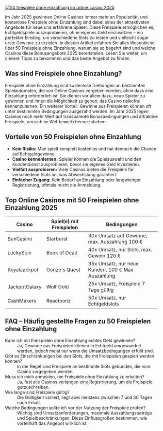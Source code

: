 [![50 freispiele ohne einzahlung im online casino 2025](https://123-caf.pages.dev/gitsignup.png)](https://vrmoo.ru/Bt82HjjY)

<p>Im Jahr 2025 gewinnen Online Casinos immer mehr an Popularität, und kostenlose Freispiele ohne Einzahlung sind dabei eines der attraktivsten Angebote für neue und erfahrene Spieler. Diese Freispiele ermöglichen es, Echtgeldspiele auszuprobieren, ohne eigenes Geld einzusetzen – ein perfekter Einstieg, um verschiedene Slots zu testen und vielleicht sogar erste Gewinne zu erzielen. In diesem Artikel erfahren Sie alles Wesentliche über 50 Freispiele ohne Einzahlung, warum sie so begehrt sind und welche Casinos diese Bonusangebote 2025 bereitstellen. Lesen Sie weiter, um clevere Tipps zu bekommen und das beste Angebot zu finden.</p>  <h2>Was sind Freispiele ohne Einzahlung?</h2> <p>Freispiele ohne Einzahlung sind kostenlose Drehungen an bestimmten Spielautomaten, die von Online Casinos vergeben werden, ohne dass eine Einzahlung erforderlich ist. Sie dienen vor allem dazu, neue Spieler zu gewinnen und ihnen die Möglichkeit zu geben, das Casino risikofrei kennenzulernen. Ein weiterer Vorteil: Gewinne aus Freispielen können oft unter bestimmten Bedingungen ausgezahlt werden. Im Jahr 2025 legen Casinos noch mehr Wert auf transparente Bonusbedingungen und attraktive Freispiele, um sich im Wettbewerb hervorzuheben.</p>  <h2>Vorteile von 50 Freispielen ohne Einzahlung</h2> <ul> <li><strong>Kein Risiko:</strong> Man spielt komplett kostenlos und hat dennoch die Chance auf Echtgeldgewinne.</li> <li><strong>Casino kennenlernen:</strong> Spieler können die Spielauswahl und den Kundendienst ausprobieren, bevor sie eigenes Geld investieren.</li> <li><strong>Vielfalt ausprobieren:</strong> Viele Casinos bieten die Freispiele für verschiedene Slots an, was Abwechslung garantiert.</li> <li><strong>Einfacher Zugang:</strong> Kein Bedarf an Einzahlung oder langwieriger Registrierung, oftmals reicht die Anmeldung.</li> </ul>  <h2>Top Online Casinos mit 50 Freispielen ohne Einzahlung 2025</h2> <table> <thead> <tr> <th>Casino</th> <th>Spiel(e) mit Freispielen</th> <th>Bedingungen</th> </tr> </thead> <tbody> <tr> <td>SunCasino</td> <td>Starburst</td> <td>30x Umsatz auf Gewinne, max. Auszahlung 100 €</td> </tr> <tr> <td>LuckySpin</td> <td>Book of Dead</td> <td>40x Umsatz, nur Slots, max. Gewinn 120 €</td> </tr> <tr> <td>RoyalJackpot</td> <td>Gonzo's Quest</td> <td>35x Umsatz, nur neue Kunden, 100 € Max Auszahlung</td> </tr> <tr> <td>JackpotGalaxy</td> <td>Wolf Gold</td> <td>25x Umsatz, Freispiele 7 Tage gültig</td> </tr> <tr> <td>CashMakers</td> <td>Reactoonz</td> <td>50x Umsatz, nur Echtgeldslots</td> </tr> </tbody> </table>  <h2>FAQ – Häufig gestellte Fragen zu 50 Freispielen ohne Einzahlung</h2> <dl> <dt>Kann ich mit Freispielen ohne Einzahlung echtes Geld gewinnen?</dt> <dd>Ja, Gewinne aus Freispielen können in Echtgeld umgewandelt werden, jedoch meist nur wenn die Umsatzbedingungen erfüllt sind.</dd>  <dt>Gibt es Einschränkungen bei den Slots, die mit Freispielen gespielt werden können?</dt> <dd>In der Regel sind Freispiele an bestimmte Slots gebunden, die vom Casino vorgegeben werden.</dd>  <dt>Muss ich mich anmelden, um Freispiele ohne Einzahlung zu erhalten?</dt> <dd>Ja, fast alle Casinos verlangen eine Registrierung, um die Freispiele gutzuschreiben.</dd>  <dt>Wie lange sind Freispiele gültig?</dt> <dd>Die Gültigkeit variiert, liegt aber meistens zwischen 7 und 30 Tagen nach Erhalt.</dd>  <dt>Welche Bedingungen sollte ich vor der Nutzung der Freispiele prüfen?</dt> <dd>Wichtig sind Umsatzanforderungen, maximale Auszahlungsbeträge und Spielbeschränkungen. Diese Einflussgrößen bestimmen, wie vorteilhaft das Angebot wirklich ist.</dd> </dl>